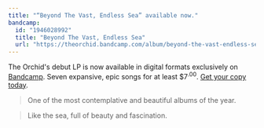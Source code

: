 ```yaml
---
title: "“Beyond The Vast, Endless Sea” available now."
bandcamp:
  id: "1946028992"
  title: "Beyond The Vast, Endless Sea"
  url: "https://theorchid.bandcamp.com/album/beyond-the-vast-endless-sea"
---
```


The Orchid's debut LP is now available in digital formats exclusively on [Bandcamp](https://theorchid.bandcamp.com). Seven expansive, epic songs for at least $7<sup><span>.</span>00</sup>. [Get your copy today](https://theorchid.bandcamp.com/album/beyond-the-vast-endless-sea).

> One of the most contemplative and beautiful albums of the year.

> Like the sea, full of beauty and fascination.
